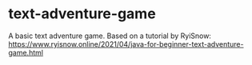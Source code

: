# text-adventure-game
A basic text adventure game.
Based on a tutorial by RyiSnow:
https://www.ryisnow.online/2021/04/java-for-beginner-text-adventure-game.html
